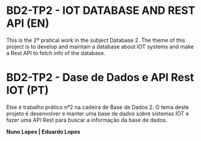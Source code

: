 # BD2-TP2 - IOT DATABASE AND REST API (EN)

This is the 2º pratical work in the subject Database 2. The theme of this project is to develop and maintain a database 
about IOT systems and make a Rest API to fetch info of the database.

# BD2-TP2 - Dase de Dados e API Rest IOT (PT)

Etse é trabalho prático nº2 na cadeira de Base de Dados 2. O tema deste projeto é desenvolver e manter uma base de dados sobre sistemas IOT e fazer uma API Rest para buscar a informação da base de dados.

**Nuno Lopes | Eduardo Lopes**
